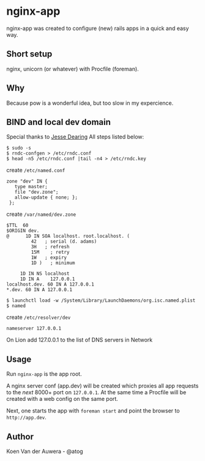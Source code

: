 nginx-app
=========

nginx-app was created to configure (new) rails apps in a quick and easy way.

Short setup
-----------

nginx, unicorn (or whatever) with Procfile (foreman).

Why
---

Because pow is a wonderful idea, but too slow in my expercience.

BIND and local dev domain
-------------------------

Special thanks to [Jesse Dearing](http://jessedearing.com/nodes/9)
All steps listed below:

```
$ sudo -s
$ rndc-confgen > /etc/rndc.conf
$ head -n5 /etc/rndc.conf |tail -n4 > /etc/rndc.key
```

create `/etc/named.conf`

```
zone "dev" IN {
   type master;
   file "dev.zone";
   allow-update { none; };
 };
```

create `/var/named/dev.zone`

```
$TTL  60
$ORIGIN dev.
@      1D IN SOA localhost. root.localhost. (
         42   ; serial (d. adams)
         3H   ; refresh
         15M    ; retry
         1W   ; expiry
         1D )   ; minimum

     1D IN NS localhost
     1D IN A    127.0.0.1
localhost.dev. 60 IN A 127.0.0.1
*.dev. 60 IN A 127.0.0.1
```

```
$ launchctl load -w /System/Library/LaunchDaemons/org.isc.named.plist
$ named
```

create `/etc/resolver/dev`

`nameserver 127.0.0.1`

On Lion add 127.0.0.1 to the list of DNS servers in Network


Usage
-----

Run `nginx-app` is the app root. 

A nginx server conf (app.dev) will be created which proxies all app requests to the _next_ 8000+ port on `127.0.0.1`. At the same time a Procfile will be created with a web config on the same port.

Next, one starts the app with `foreman start` and point the browser to `http://app.dev`.

Author
------

Koen Van der Auwera - @atog
